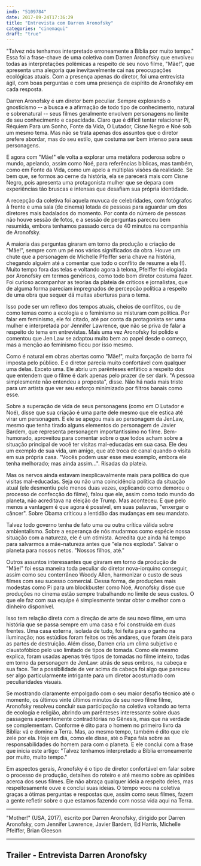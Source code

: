 ```yaml
---
imdb: "5109784"
date: 2017-09-24T17:36:29
title: "Entrevista com Darren Aronofsky"
categories: "cinemaqui"
draft: "true"
---
```

"Talvez nós tenhamos interpretado erroneamente a Bíblia por muito tempo." Essa foi a frase-chave de uma coletiva com Darren Aronofsky que envolveu todas as interpretações polêmicas a respeito de seu novo filme, "Mãe!", que apresenta uma alegoria que inevitavelmente cai nas preocupações ecológicas atuais. Com a presença apenas do diretor, foi uma entrevista ágil, com boas perguntas e com uma presença de espírito de Aronofsky em cada resposta.

Darren Aronofsky é um diretor bem peculiar. Sempre explorando o gnosticismo -- a busca e a afirmação de todo tipo de conhecimento, natural e sobrenatural -- seus filmes geralmente envolvem personagens no limite de seu conhecimento e capacidade. Claro que é difícil tentar relacionar Pi, Réquiem Para um Sonho, Fonte da Vida, O Lutador, Cisne Negro e Noé sob um mesmo tema. Mas não se trata apenas dos assuntos que o diretor prefere abordar, mas do seu estilo, que costuma ser bem intenso para seus personagens.

E agora com "Mãe!" ele volta a explorar uma metáfora poderosa sobre o mundo, apelando, assim como Noé, para referências bíblicas, mas também, como em Fonte da Vida, como um apelo a múltiplas visões da realidade. Se bem que, se formos ao cerne da história, ela se parecerá mais com Cisne Negro, pois apresenta uma protagonista mulher que se depara com experiências tão bruscas e intensas que desafiam sua própria identidade.

A recepção da coletiva foi aquela muvuca de celebridades, com fotógrafos à frente e uma sala (de cinema) lotada de pessoas para aguardar um dos diretores mais badalados do momento. Por conta do número de pessoas não houve sessão de fotos, e a sessão de perguntas pareceu bem resumida, embora tenhamos passado cerca de 40 minutos na companhia de Aronofsky.

A maioria das perguntas giraram em torno da produção e criação de "Mãe!", sempre com um pé nos vários significados da obra. Houve um chute que a personagem de Michelle Pfeiffer seria chave na história, chegando alguém até a comentar que todo o conflito de resume a ela (!). Muito tempo fora das telas e voltando agora à telona, Pfeiffer foi elogiada por Aronofsky em termos genéricos, como todo bom diretor costuma fazer. Foi curioso acompanhar as teorias da plateia de críticos e jornalistas, que de alguma forma pareciam impregnados de percepcão política a respeito de uma obra que sequer dá muitas aberturas para o tema.

Isso pode ser um reflexo dos tempos atuais, cheios de conflitos, ou de como temas como a ecologia e o feminismo se misturam com política. Por falar em feminismo, ele foi citado, até por conta da protagonista ser uma mulher e interpretada por Jennifer Lawrence, que não se priva de falar a respeito do tema em entrevistas. Mais uma vez Aronofsky foi polido e comentou que Jen Law se adaptou muito bem ao papel desde o começo, mas a menção ao feminismo ficou por isso mesmo.

Como é natural em obras abertas como "Mãe!", muita forçação de barra foi imposta pelo público. E o diretor parecia muito confortável com qualquer uma delas. Exceto uma. Ele abriu um parênteses enfático a respeito dos que entendem que o filme é dark apenas pelo prazer de ser dark. "A pessoa simplesmente não entendeu a proposta", disse. Não há nada mais triste para um artista que ver seu esforço minimizado por filtros banais como esse.

Sobre a superação de vida de seus personagens (como em O Lutador e Noé), disse que sua criação é uma parte dele mesmo que ele estica até virar um personagem. E ele se apegou mais ao personagem da JenLaw, mesmo que tenha tirado alguns elementos do personagem de Javier Bardem, que representa personagem importantíssimo no filme. Bem-humorado, aproveitou para comentar sobre o que todos acham sobre a situação principal de você ter visitas mal-educadas em sua casa. Ele deu um exemplo de sua vida, um amigo, que até troca de canal quando o visita em sua própria casa. "Vocês podem usar esse meu exemplo, embora ele tenha melhorado; mas ainda assim...". Risadas da plateia.

Mas os nervos ainda estavam inexplicavalmente mais para política do que visitas mal-educadas. Seja ou não uma coincidência política da situação atual (ele desmentiu pelo menos duas vezes, explicando como demorou o processo de confecção do filme), falou que ele, assim como todo mundo do planeta, não acreditava na eleição de Trump. Mas aconteceu. E que pelo menos a vantagem é que agora é possível, em suas palavras, "enxergar o câncer". Sobre Obama criticou a lentidão das mudanças em seu mandato.

Talvez todo governo tenha de fato uma ou outra crítica válida sobre ambientalismo. Sobre a esperança de nós mudarmos como espécie nossa situação com a natureza, ele é um otimista. Acredita que ainda há tempo para salvarmos a mãe-natureza antes que "ela nos exploda". Salvar o planeta para nossos netos. "Nossos filhos, até."

Outros assuntos interessantes que giraram em torno da produção de "Mãe!" foi essa maneira toda peculiar do diretor nova-iorquino conseguir, assim como seu conterrâneo Woody Allen, harmonizar o custo de seus filmes com seu sucesso comercial. Dessa forma, de produções mais modestas como Pi para um blockbuster como Noé, Aronofsky disse que produções no cinema estão sempre trabalhando no limite de seus custos. O que ele faz com sua equipe é simplesmente tentar obter o melhor com o dinheiro disponível.

Isso tem relação direta com a direção de arte de seu novo filme, em uma história que se passa sempre em uma casa e foi construída em duas frentes. Uma casa externa, isolada de tudo, foi feita para o ganho na iluminação; nos estúdios foram feitos os três andares, que foram úteis para as partes de destruição. Além disso, Darren cria um clima subjetivo e claustofóbico pelo uso limitado de tipos de tomada. Como ele mesmo explica, foram usadas apenas três tipos de tomadas no filme inteiro, todas em torno da personagem de JenLaw: atrás de seus ombros, na cabeça e sua face. Ter a possibilidade de ver acima da cabeça foi algo que pareceu ser algo particularmente intrigante para um diretor acostumado com peculiaridades visuais.

Se mostrando claramente empolgado com o seu maior desafio técnico até o momento, os últimos vinte últimos minutos de seu novo filme filme, Aronofsky resolveu concluir sua participação na coletiva voltando ao tema de ecologia e religião, abrindo um parênteses interessante sobre duas passagens aparentemente contraditórias no Gênesis, mas que na verdade se complementam. Conforme é dito para o homem no primeiro livro da Bíblia: vá e domine a Terra. Mas, ao mesmo tempo, também é dito que ele zele por ela. Hoje em dia, como ele disse, até o Papa fala sobre as responsabilidades do homem para com o planeta. E ele conclui com a frase que inicia este artigo: "Talvez tenhamos interpretado a Bíblia erroneamente por muito, muito tempo."

Em aspectos gerais, Aronofsky é o tipo de diretor confortável em falar sobre o processo de produção, detalhes do roteiro e até mesmo sobre as opiniões acerca dos seus filmes. Ele não abraça qualquer ideia a respeito deles, mas respeitosamente ouve e conclui suas ideias. O tempo voou na coletiva graças a ótimas perguntas e respostas que, assim como seus filmes, fazem a gente refletir sobre o que estamos fazendo com nossa vida aqui na Terra.

<hr>"Mother!" (USA, 2017), escrito por Darren Aronofsky, dirigido por Darren Aronofsky, com Jennifer Lawrence, Javier Bardem, Ed Harris, Michelle Pfeiffer, Brian Gleeson<hr>

<h2>Trailer - Entrevista Darren Aronofsky<h2>
